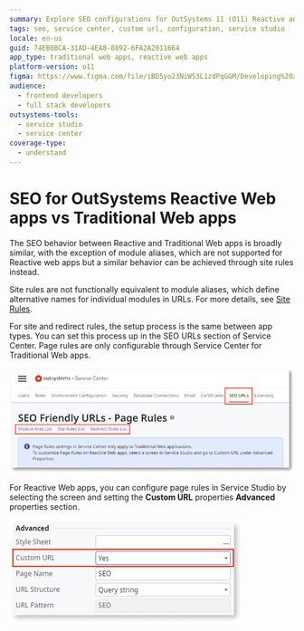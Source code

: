 ```yaml
---
summary: Explore SEO configurations for OutSystems 11 (O11) Reactive and Traditional Web apps, detailing differences in module aliases and page rules setups.
tags: seo, service center, custom url, configuration, service studio
locale: en-us
guid: 74EB0BCA-31AD-4EA8-8892-6FA2A2011664
app_type: traditional web apps, reactive web apps
platform-version: o11
figma: https://www.figma.com/file/iBD5yo23NiW53L1zdPqGGM/Developing%20an%20Application?node-id=3328:27065
audience:
  - frontend developers
  - full stack developers
outsystems-tools:
  - service studio
  - service center
coverage-type:
  - understand
---
```


# SEO for OutSystems Reactive Web apps vs Traditional Web apps

The SEO behavior between Reactive and Traditional Web apps is broadly similar, with the exception of module aliases, which are not supported for Reactive web apps but a similar behavior can be achieved through site rules instead.

<div class="info" markdown="1">

Site rules are not functionally equivalent to module aliases, which define alternative names for individual modules in URLs. For more details, see [Site Rules](seo-friendly-url-reactive.md/#site-rules).

</div>

For site and redirect rules, the setup process is the same between app types. You can set this process up in the SEO URLs section of Service Center. Page rules are only configurable through Service Center for Traditional Web apps. 

![Screenshot showing the SEO page rules configuration in the Service Center for Traditional Web apps](images/page-rules-sc.png "SEO Page Rules in Service Center")

For Reactive Web apps, you can configure page rules in Service Studio by selecting the screen and setting the **Custom URL** properties **Advanced** properties section.

![Screenshot of the Custom URL properties in Service Studio for configuring page rules in Reactive Web apps](images/custom-url-ss.png "Custom URL Configuration in Service Studio")
